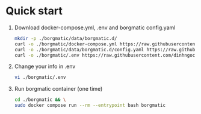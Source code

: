 # Quick start
1. Download docker-compose.yml, .env and borgmatic config.yaml

    ```bash
    mkdir -p ./borgmatic/data/borgmatic.d/
    curl -o ./borgmatic/docker-compose.yml https://raw.githubusercontent.com/dinhngocdung/easyengine-docker-stack/refs/heads/main/borgmatic/docker-compose.yml
    curl -o ./borgmatic/data/borgmatic.d/config.yaml https://raw.githubusercontent.com/dinhngocdung/easyengine-docker-stack/refs/heads/main/borgmatic/data/borgmatic.d/config.yaml
    curl -o ./borgmatic/.env https://raw.githubusercontent.com/dinhngocdung/easyengine-docker-stack/refs/heads/main/borgmatic/.env
    ```

2.  Change your info in .env 
    ```bash
    vi ./borgmatic/.env
    ```

3. Run borgmatic container (one time)
    ```bash
    cd ./borgmatic && \
    sudo docker compose run --rm --entrypoint bash borgmatic
    ```
